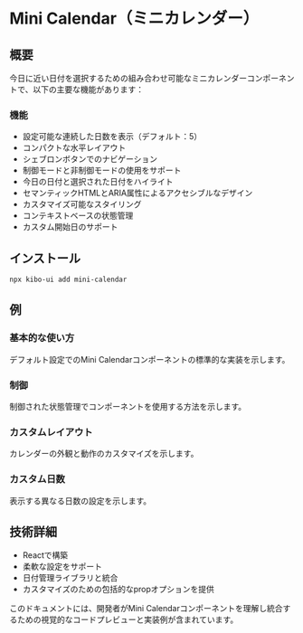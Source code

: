 # Mini Calendar（ミニカレンダー）

## 概要
今日に近い日付を選択するための組み合わせ可能なミニカレンダーコンポーネントで、以下の主要な機能があります：

### 機能
- 設定可能な連続した日数を表示（デフォルト：5）
- コンパクトな水平レイアウト
- シェブロンボタンでのナビゲーション
- 制御モードと非制御モードの使用をサポート
- 今日の日付と選択された日付をハイライト
- セマンティックHTMLとARIA属性によるアクセシブルなデザイン
- カスタマイズ可能なスタイリング
- コンテキストベースの状態管理
- カスタム開始日のサポート

## インストール
```bash
npx kibo-ui add mini-calendar
```

## 例

### 基本的な使い方
デフォルト設定でのMini Calendarコンポーネントの標準的な実装を示します。

### 制御
制御された状態管理でコンポーネントを使用する方法を示します。

### カスタムレイアウト
カレンダーの外観と動作のカスタマイズを示します。

### カスタム日数
表示する異なる日数の設定を示します。

## 技術詳細
- Reactで構築
- 柔軟な設定をサポート
- 日付管理ライブラリと統合
- カスタマイズのための包括的なpropオプションを提供

このドキュメントには、開発者がMini Calendarコンポーネントを理解し統合するための視覚的なコードプレビューと実装例が含まれています。
